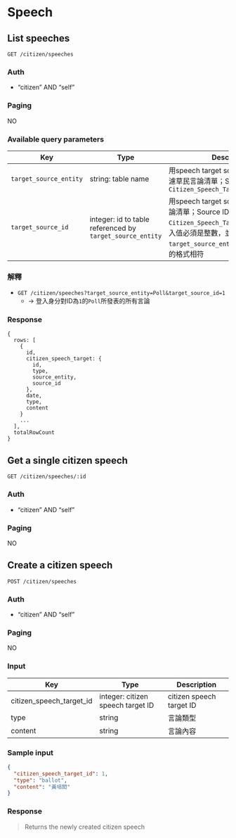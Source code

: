 # Speech

## List speeches
```
GET /citizen/speeches
```

### Auth
- “citizen” AND “self”

### Paging
NO

### Available query parameters

| Key | Type | Description | Match | Example |
| --- | --- | --- | --- | --- |
| `target_source_entity` | string: table name | 用speech target source entity name過濾草民言論清單；Source entity是指`Citizen_Speech_Target.source_entity` | exact | `Poll` `Article` |
| `target_source_id` | integer: id to table referenced by `target_source_entity` | 用speech target source ID過濾草民言論清單；Source ID是指`Citizen_Speech_Target.source_id`，傳入值必須是整數，並與`target_source_entity`所指table的key的格式相符 | exact | `1` `2` |

### 解釋

- `GET /citizen/speeches?target_source_entity=Poll&target_source_id=1`
  - → 登入身分對ID為`1`的`Poll`所發表的所有言論

### Response
```
{
  rows: [
    {
      id,
      citizen_speech_target: {
        id,
        type,
        source_entity,
        source_id
      },
      date,
      type,
      content
    }
    ...
  ],
  totalRowCount
}
```

## Get a single citizen speech
```
GET /citizen/speeches/:id
```

### Auth
- “citizen” AND “self”

### Paging
NO

## Create a citizen speech
```
POST /citizen/speeches
```

### Auth
- “citizen” AND “self”

### Paging
NO

### Input

| Key | Type | Description |
| --- | --- | --- |
| citizen_speech_target_id | integer: citizen speech target ID | citizen speech target ID |
| type | string | 言論類型 |
| content | string | 言論內容 |

### Sample input
```json
{
  "citizen_speech_target_id": 1,
  "type": "ballot",
  "content": "黃培閎"
}
```

### Response
> Returns the newly created citizen speech
